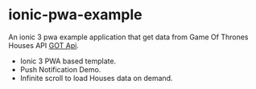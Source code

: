 # ionic-pwa-example
An ionic 3 pwa example application that get data from Game Of Thrones Houses API [GOT Api](https://anapioficeandfire.com/).

  - Ionic 3 PWA based template.
  - Push Notification Demo.
  - Infinite scroll to load Houses data on demand.
